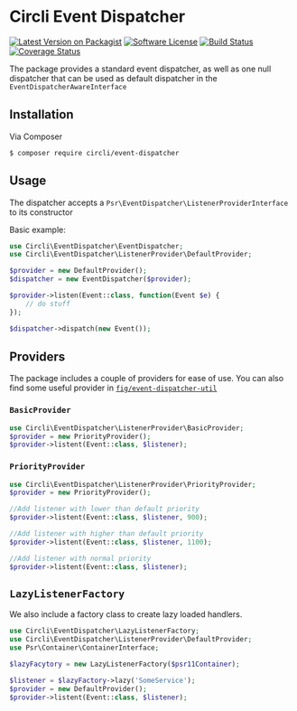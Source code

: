 # Circli Event Dispatcher

[![Latest Version on Packagist](https://img.shields.io/packagist/v/circli/event-dispatcher.svg)](https://packagist.org/packages/circli/event-dispatcher)
[![Software License](https://img.shields.io/github/license/circli/event-dispatcher.svg)](LICENSE.md)
[![Build Status](https://travis-ci.org/circli/event-dispatcher.svg?branch=2.x)](https://secure.travis-ci.org/circli/event-dispatcher)
[![Coverage Status](https://coveralls.io/repos/github/circli/event-dispatcher/badge.svg?branch=2.x)](https://coveralls.io/github/circli/event-dispatcher?branch=2.x)

The package provides a standard event dispatcher, as well as one null dispatcher that can be used as default dispatcher in the `EventDispatcherAwareInterface`

## Installation

Via Composer

```
$ composer require circli/event-dispatcher
```

## Usage

The dispatcher accepts a `Psr\EventDispatcher\ListenerProviderInterface` to its constructor

Basic example:

```php
use Circli\EventDispatcher\EventDispatcher;
use Circli\EventDispatcher\ListenerProvider\DefaultProvider;

$provider = new DefaultProvider();
$dispatcher = new EventDispatcher($provider);

$provider->listen(Event::class, function(Event $e) {
    // do stuff
});

$dispatcher->dispatch(new Event());
```

## Providers

The package includes a couple of providers for ease of use. You can also find some useful provider in [`fig/event-dispatcher-util`](https://github.com/php-fig/event-dispatcher-util)

### `BasicProvider`

```php
use Circli\EventDispatcher\ListenerProvider\BasicProvider;
$provider = new PriorityProvider();
$provider->listent(Event::class, $listener);
```

### `PriorityProvider`


```php
use Circli\EventDispatcher\ListenerProvider\PriorityProvider;
$provider = new PriorityProvider();

//Add listener with lower than default priority
$provider->listent(Event::class, $listener, 900);

//Add listener with higher than default priority
$provider->listent(Event::class, $listener, 1100);

//Add listener with normal priority
$provider->listent(Event::class, $listener);
```

## `LazyListenerFactory`

We also include a factory class to create lazy loaded handlers.

```php
use Circli\EventDispatcher\LazyListenerFactory;
use Circli\EventDispatcher\ListenerProvider\DefaultProvider;
use Psr\Container\ContainerInterface;

$lazyFacytory = new LazyListenerFactory($psr11Container);

$listener = $lazyFactory->lazy('SomeService');
$provider = new DefaultProvider();
$provider->listent(Event::class, $listener);
```
